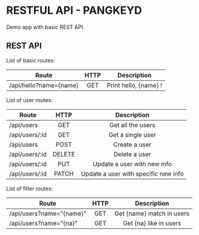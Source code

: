 # RESTFUL API - PANGKEYD

Demo app with basic REST API.

## REST API


List of basic routes:


| Route | HTTP | Description |
|---|:---:|:---:|
|/api/hello?name={name}|GET|Print hello, {name} !|


List of user routes:


| Route | HTTP | Description |
|---|:---:|:---:|
|/api/users     |GET    |Get all the users                    |
|/api/users/:id |GET    |Get a single user                    |
|/api/users     |POST   |Create a user                        |
|/api/users/:id |DELETE |Delete a user                        |
|/api/users/:id |PUT    |Update a user with new info          |
|/api/users/:id |PATCH  |Update a user with specific new info |


List of filter routes:


| Route | HTTP | Description |
|---|:---:|:---:|
|/api/users?name="{name}" | GET | Get {name} match in users |
|/api/users?name="{na}"   | GET | Get {na} like in users    |

